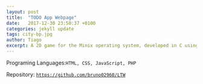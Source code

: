 ```yaml
---
layout: post
title:  "TODO App Webpage"
date:   2017-12-30 23:50:37 +0100
categories: jekyll update
tags: city-bp.jpg
author: Tiago
excerpt: A 2D game for the Minix operating system, developed in C using only the C standard library and Minix's OS API.
---
```


Programing Languages:`HTML, CSS, JavaScript, PHP`

Repository: [`https://github.com/bruno02960/LTW`](https://github.com/bruno02960/LTW)